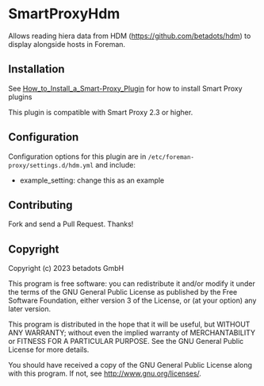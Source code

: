 # SmartProxyHdm

Allows reading hiera data from HDM (https://github.com/betadots/hdm)
to display alongside hosts in Foreman.

## Installation

See [How_to_Install_a_Smart-Proxy_Plugin](http://projects.theforeman.org/projects/foreman/wiki/How_to_Install_a_Smart-Proxy_Plugin)
for how to install Smart Proxy plugins

This plugin is compatible with Smart Proxy 2.3 or higher.

## Configuration

Configuration options for this plugin are in `/etc/foreman-proxy/settings.d/hdm.yml` and include:

* example_setting: change this as an example

## Contributing

Fork and send a Pull Request. Thanks!

## Copyright

Copyright (c) 2023 betadots GmbH

This program is free software: you can redistribute it and/or modify
it under the terms of the GNU General Public License as published by
the Free Software Foundation, either version 3 of the License, or
(at your option) any later version.

This program is distributed in the hope that it will be useful,
but WITHOUT ANY WARRANTY; without even the implied warranty of
MERCHANTABILITY or FITNESS FOR A PARTICULAR PURPOSE.  See the
GNU General Public License for more details.

You should have received a copy of the GNU General Public License
along with this program.  If not, see <http://www.gnu.org/licenses/>.
